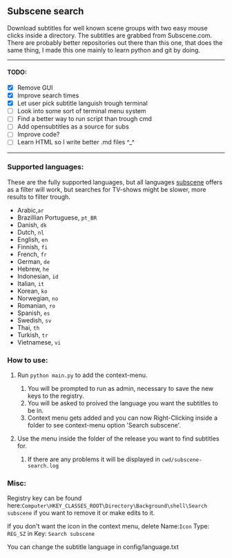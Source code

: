 ## Subscene search

Download subtitles for well known scene groups with two easy mouse clicks inside a directory. The subtitles are grabbed from Subscene.com.
There are probably better repositories out there than this one, that does the same thing, I made this one mainly to learn python and git by doing.

---

#### TODO:

- [x] Remove GUI
- [x] Improve search times
- [x] Let user pick subtitle languish trough terminal
- [ ] Look into some sort of terminal menu system
- [ ] Find a better way to run script than trough cmd
- [ ] Add opensubtitles as a source for subs
- [ ] Improve code?
- [ ] Learn HTML so I write better .md files ^\_^

---

### Supported languages:

These are the fully supported languages, but all languages [subscene](https://u.subscene.com/filter) offers as a filter will work, but searches for TV-shows might be slower, more results to filter trough.

- Arabic,`ar`
- Brazillian Portuguese, `pt_BR`
- Danish, `dk`
- Dutch, `nl`
- English, `en`
- Finnish, `fi`
- French, `fr`
- German, `de`
- Hebrew, `he`
- Indonesian, `id`
- Italian, `it`
- Korean, `ko`
- Norwegian, `no`
- Romanian, `ro`
- Spanish, `es`
- Swedish, `sv`
- Thai, `th`
- Turkish, `tr`
- Vietnamese, `vi`

### How to use:

1. Run `python main.py` to add the context-menu.

   1. You will be prompted to run as admin, necessary to save the new keys to the registry.
   2. You will be asked to proived the language you want the subtitles to be in.
   3. Context menu gets added and you can now Right-Clicking inside a folder to see context-menu option 'Search subscene'.

2. Use the menu inside the folder of the release you want to find subtitles for.
   1. If there are any problems it will be displayed in `cwd/subscene-search.log`

### Misc:

Registry key can be found here:`Computer\HKEY_CLASSES_ROOT\Directory\Background\shell\Search subscene` if you want to remove it or make edits to it.

If you don't want the icon in the context menu, delete Name:`Icon` Type: `REG_SZ` in Key: `Search subscene`

You can change the subtitle language in config/language.txt
